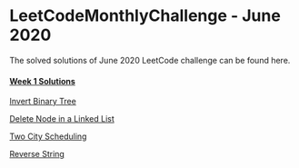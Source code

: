 # LeetCodeMonthlyChallenge - June 2020

The solved solutions of June 2020 LeetCode challenge can be found here.

#### [Week 1 Solutions](https://github.com/navjotbedi/LeetCodeMonthlyChallenge/tree/master/src/june/week1)

[Invert Binary Tree](https://github.com/navjotbedi/LeetCodeMonthlyChallenge/tree/master/src/june/week1/InvertBinaryTree.java)

[Delete Node in a Linked List](https://github.com/navjotbedi/LeetCodeMonthlyChallenge/tree/master/src/june/week1/DeleteNodeLinkedList.java)

[Two City Scheduling](https://github.com/navjotbedi/LeetCodeMonthlyChallenge/tree/master/src/june/week1/TwoCityScheduling.java)

[Reverse String](https://github.com/navjotbedi/LeetCodeMonthlyChallenge/tree/master/src/june/week1/ReverseString.java)